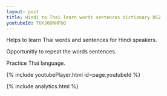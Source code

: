 ```yaml
---
layout: post
title: Hindi to Thai learn words sentences dictionary 852 
youtubeId: TUYJ6ONHFbQ
---
```

 
 
Helps to learn Thai words and sentences for Hindi speakers.

Opportunitiy to repeat the words sentences. 

Practice Thai language. 
 
{% include youtubePlayer.html id=page.youtubeId %}
 
 
{% include analytics.html %}